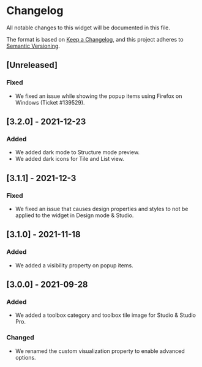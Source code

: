 # Changelog
All notable changes to this widget will be documented in this file.

The format is based on [Keep a Changelog](https://keepachangelog.com/en/1.0.0/), and this project adheres to [Semantic Versioning](https://semver.org/spec/v2.0.0.html).

## [Unreleased]

### Fixed
- We fixed an issue while showing the popup items using Firefox on Windows (Ticket #139529).

## [3.2.0] - 2021-12-23

### Added
- We added dark mode to Structure mode preview.
- We added dark icons for Tile and List view.

## [3.1.1] - 2021-12-3

### Fixed
- We fixed an issue that causes design properties and styles to not be applied to the widget in Design mode & Studio.

## [3.1.0] - 2021-11-18

### Added
- We added a visibility property on popup items.

## [3.0.0] - 2021-09-28

### Added
- We added a toolbox category and toolbox tile image for Studio & Studio Pro.

### Changed
- We renamed the custom visualization property to enable advanced options.
